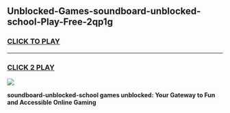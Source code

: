 
## Unblocked-Games-soundboard-unblocked-school-Play-Free-2qp1g
<h3>
<a href="https://premium76.site?title=soundboard-unblocked-school&ref=12A">CLICK TO PLAY</a></h3>
<hr>

<h3>
<a href="https://premium76.site?title=soundboard-unblocked-school&ref=12A">CLICK 2 PLAY</a>
  
</h3>

<a href="https://premium76.site?title=soundboard-unblocked-school&ref=12A"><img src="https://clearcache.store/games.png"></a>


**soundboard-unblocked-school games unblocked: Your Gateway to Fun and Accessible Online Gaming**
